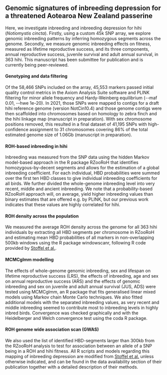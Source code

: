 
## Genomic signatures of inbreeding depression for a threatened Aotearoa New Zealand passerine

Here, we investigate inbreeding and inbreeding depression for hihi (*Notiomystis cincta*). Firstly, using a custom 45k SNP array, we explore genomic inbreeding patterns by inferring homozygous segments across the genome. Secondly, we measure genomic inbreeding effects on fitness, measured as lifetime reproductive success, and its three components, annual reproductive success, juvenile survival and adult annual survival, in 363 hihi. This manuscript has been submittee for publication and is currently being peer-reviewed.

#### Genotyping and data filtering
Of the 58,466 SNPs included on the array, 45,553 markers passed initial quality control metrics in the Axiom Analysis Suite software and PLINK filtering for minor allele frequency and Hardy-Weinberg equilibrium (--maf 0.01, --hwe 1e-20). In 2021, those SNPs were mapped to contigs for a draft hihi reference genome (version NotCin10.4) and those genome contigs were then scaffolded into chromosomes based on homology to zebra finch and the hihi linkage map (manuscript in preparation). With sex chromosome positions removed, this resulted in a final dataset of 41,195 SNPs with high-confidence assignment to 31 chromosomes covering 86% of the total estimated genome size of 1.06Gb (manuscript in preparation).

#### ROH-based inbreeding in hihi
Inbreeding was measured from the SNP data using the hidden Markov model-based approach in the R package RZooRoH  that identifies homozygous-by-decent segments and allows for the estimation of a global inbreeding coefficient. For each individual, HBD probabilities were summed over the first ten HBD classes to give individual inbreeding coefficients for all birds. We further divided the whole-genome inbreeding level into very recent, middle and ancient inbreeding. We note that a probability-based RZooRoH approach will, on average, yield higher inbreeding values than binary estimates that are offered e.g. by PLINK, but our previous work indicates that these values are highly correlated for hihi.

#### ROH density across the population
We measured the average ROH density across the genome for all 363 hihi individuals by extracting all HBD segments per chromosome in RZooRoH and estimating mean HBD probabilities of all markers in non-overlapping 500kb windows using the R package windowscanr, following R code provided by [Stoffel et al.](https://github.com/mastoffel/sheep_ID). 

#### MCMCglmm modelling
The effects of whole-genome genomic inbreeding, sex and lifespan on lifetime reproductive success (LRS), the effects of inbreeding, age and sex on annual reproductive success (ARS) and the effects of genomic inbreeding and sex on juvenile and adult annual survival (JUS, ADS) were tested using MCMCglmm, an R package that fits generalised linear mixed models using Markov chain Monte Carlo techniques. We also fitted additional models with the separated inbreeding values, as very recent and middle inbreeding seemed to contribute most to inbreeding levels in highly inbred birds. Convergence was checked graphically and with the Heidelberger and Welch convergence test using the coda R package.

#### ROH genome wide association scan (GWAS)
We also used the list of identified HBD-segments larger than 300kb from the RZooRoH analysis to test for association between an allele of a SNP being in a ROH and hihi fitness. All R scripts and models regarding this mapping of inbreeding depression are modified from [Stoffel et al.](https://github.com/mastoffel/sheep_ID) unless otherwise indicated, and can be found in the data availability section of their publication together with a detailed description of their methods.

